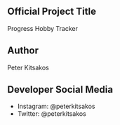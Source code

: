 ## Official Project Title
Progress Hobby Tracker
## Author
Peter Kitsakos
## Developer Social Media
* Instagram: @peterkitsakos
* Twitter: @peterkitsakos
